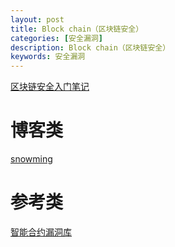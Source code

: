 ```yaml
---
layout: post
title: Block chain（区块链安全）
categories: [安全漏洞]
description: Block chain（区块链安全）
keywords: 安全漏洞
---
```



[区块链安全入门笔记](https://github.com/slowmist/Knowledge-Base/blob/master/blockchain_security_study_notes/README.md)


# 博客类
[snowming](http://snowming.me/)


# 参考类
[智能合约漏洞库](https://swcregistry.io/)
